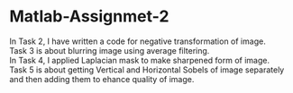 # Matlab-Assignmet-2

In Task 2, I have written a code for negative transformation of image.                                
Task 3 is about blurring image using average filtering.                                                 
In Task 4, I applied Laplacian mask to make sharpened form of image.                                                                  
Task 5 is about getting Vertical and Horizontal Sobels of image separately and then adding them to ehance quality of image.

